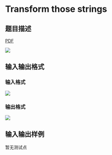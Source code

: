 # Transform those strings

## 题目描述

[problemUrl]: https://uva.onlinejudge.org/index.php?option=com_onlinejudge&Itemid=8&category=9&page=show_problem&problem=702

[PDF](https://uva.onlinejudge.org/external/7/p761.pdf)

![](https://cdn.luogu.com.cn/upload/vjudge_pic/UVA761/e4d852fbe126f2df906aad24cae53b9b70af0067.png)

## 输入输出格式

### 输入格式

![](https://cdn.luogu.com.cn/upload/vjudge_pic/UVA761/17c91af7dab5c14493f216bdd3124eccf8259f44.png)

### 输出格式

![](https://cdn.luogu.com.cn/upload/vjudge_pic/UVA761/9820c4c119d26e1ee32da3b01dafdc1c6aee73dd.png)

## 输入输出样例

暂无测试点

